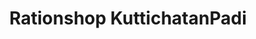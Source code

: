 ---
title: "Rationshop KuttichatanPadi"
url: /triprangode/rationshop-kuttichatanpadi/
shop: office supplies
---